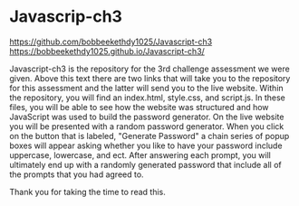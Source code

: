 # Javascrip-ch3
https://github.com/bobbeekethdy1025/Javascript-ch3
https://bobbeekethdy1025.github.io/Javascript-ch3/

Javascript-ch3 is the repository for the 3rd challenge assessment we were given.
Above this text there are two links that will take you to the repository for this assessment and the latter will send you to the live website.
Within the repository, you will find an index.html, style.css, and script.js.
In these files, you will be able to see how the website was structured and how JavaScript was used to build the password generator.
On the live website you will be presented with a random password generator. 
When you click on the button that is labeled, "Generate Password" a  chain series of popup boxes will appear asking whether you like to have your password include uppercase, lowercase, and ect.
After answering each prompt, you will ultimately end up with a randomly generated password that include all of the prompts that you had agreed to.

Thank you for taking the time to read this.
